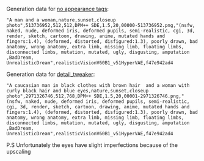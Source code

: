 Generation data for [no appearance tags](https://github.com/krisx2/BlackDeep-jobTasks/blob/main/family%20photos/no_appearance_tags.png):


```"A man and a woman,nature,sunset,closeup photo",513736952,512,512,DPM++ SDE,1.5,20,00000-513736952.png,"(nsfw, naked, nude, deformed iris, deformed pupils, semi-realistic, cgi, 3d, render, sketch, cartoon, drawing, anime, mutated hands and fingers:1.4), (deformed, distorted, disfigured:1.3), poorly drawn, bad anatomy, wrong anatomy, extra limb, missing limb, floating limbs, disconnected limbs, mutation, mutated, ugly, disgusting, amputation ,BadDream, UnrealisticDream",realisticVisionV60B1_v51HyperVAE,f47e942ad4```

Generation data for [detail_tweaker](https://github.com/krisx2/BlackDeep-jobTasks/blob/main/family%20photos/default.png):

```"A caucasian man in black clothes with brown hair  and a woman with curly black hair and blue eyes,nature,sunset,closeup photo",2971326746,512,768,DPM++ SDE,1.5,20,00001-2971326746.png,"(nsfw, naked, nude, deformed iris, deformed pupils, semi-realistic, cgi, 3d, render, sketch, cartoon, drawing, anime, mutated hands and fingers:1.4), (deformed, distorted, disfigured:1.3), poorly drawn, bad anatomy, wrong anatomy, extra limb, missing limb, floating limbs, disconnected limbs, mutation, mutated, ugly, disgusting, amputation ,BadDream, UnrealisticDream",realisticVisionV60B1_v51HyperVAE,f47e942ad4```




P.S Unfortunately the eyes have slight imperfections because of the upscaling
